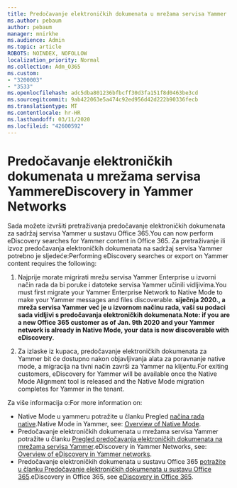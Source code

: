 ```yaml
---
title: Predočavanje elektroničkih dokumenata u mrežama servisa Yammer
ms.author: pebaum
author: pebaum
manager: mnirkhe
ms.audience: Admin
ms.topic: article
ROBOTS: NOINDEX, NOFOLLOW
localization_priority: Normal
ms.collection: Adm_O365
ms.custom:
- "3200003"
- "3533"
ms.openlocfilehash: adc5dba801236bfbcff30d3fa151f8d0463be3cd
ms.sourcegitcommit: 9ab422063e5a474c92ed956d42d222b90336fecb
ms.translationtype: MT
ms.contentlocale: hr-HR
ms.lasthandoff: 03/11/2020
ms.locfileid: "42600592"
---
```

# <a name="ediscovery-in-yammer-networks"></a><span data-ttu-id="8a2d7-102">Predočavanje elektroničkih dokumenata u mrežama servisa Yammer</span><span class="sxs-lookup"><span data-stu-id="8a2d7-102">eDiscovery in Yammer Networks</span></span>

<span data-ttu-id="8a2d7-103">Sada možete izvršiti pretraživanja predočavanje elektroničkih dokumenata za sadržaj servisa Yammer u sustavu Office 365.</span><span class="sxs-lookup"><span data-stu-id="8a2d7-103">You can now perform eDiscovery searches for Yammer content in Office 365.</span></span>  <span data-ttu-id="8a2d7-104">Za pretraživanje ili izvoz predočavanja elektroničkih dokumenata na sadržaj servisa Yammer potrebno je sljedeće:</span><span class="sxs-lookup"><span data-stu-id="8a2d7-104">Performing eDiscovery searches or export on Yammer content requires the following:</span></span>

1. <span data-ttu-id="8a2d7-105">Najprije morate migrirati mrežu servisa Yammer Enterprise u izvorni način rada da bi poruke i datoteke servisa Yammer učinili vidljivima.</span><span class="sxs-lookup"><span data-stu-id="8a2d7-105">You must first migrate your Yammer Enterprise Network to Native Mode to make your Yammer messages and files discoverable.</span></span> <span data-ttu-id="8a2d7-106">**siječnja 2020., a mreža servisa Yammer već je u izvornom načinu rada, vaši su podaci sada vidljivi s predočavanja elektroničkih dokumenata**.</span><span class="sxs-lookup"><span data-stu-id="8a2d7-106">**Note: if you are a new Office 365 customer as of Jan. 9th 2020 and your Yammer network is already in Native Mode, your data is now discoverable with eDiscovery**.</span></span>

2. <span data-ttu-id="8a2d7-107">Za izlaske iz kupaca, predočavanje elektroničkih dokumenata za Yammer bit će dostupno nakon objavljivanja alata za poravnanje native mode, a migracija na tivni način završi za Yammer na klijentu.</span><span class="sxs-lookup"><span data-stu-id="8a2d7-107">For exiting customers, eDiscovery for Yammer will be available once the Native Mode Alignment tool is released and the Native Mode migration completes for Yammer in the tenant.</span></span>

<span data-ttu-id="8a2d7-108">Za više informacija o:</span><span class="sxs-lookup"><span data-stu-id="8a2d7-108">For more information on:</span></span>

- <span data-ttu-id="8a2d7-109">Native Mode u yammeru potražite u članku Pregled [načina rada native](https://docs.microsoft.com/yammer/configure-your-yammer-network/overview-native-mode).</span><span class="sxs-lookup"><span data-stu-id="8a2d7-109">Native Mode in Yammer, see: [Overview of Native Mode](https://docs.microsoft.com/yammer/configure-your-yammer-network/overview-native-mode).</span></span>
- <span data-ttu-id="8a2d7-110">Predočavanje elektroničkih dokumenata u mrežama servisa Yammer potražite u članku [Pregled predočavanja elektroničkih dokumenata na mrežama servisa Yammer](https://docs.microsoft.com/yammer/manage-security-and-compliance/overview-of-ediscovery).</span><span class="sxs-lookup"><span data-stu-id="8a2d7-110">eDiscovery in Yammer Networks, see: [Overview of eDiscovery in Yammer networks](https://docs.microsoft.com/yammer/manage-security-and-compliance/overview-of-ediscovery).</span></span>
- <span data-ttu-id="8a2d7-111">Predočavanje elektroničkih dokumenata u sustavu Office 365 [potražite u članku Predočavanje elektroničkih dokumenata u sustavu Office 365](https://docs.microsoft.com/microsoft-365/compliance/ediscovery).</span><span class="sxs-lookup"><span data-stu-id="8a2d7-111">eDiscovery in Office 365, see [eDiscovery in Office 365](https://docs.microsoft.com/microsoft-365/compliance/ediscovery).</span></span>
